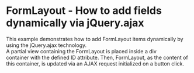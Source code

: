 # FormLayout - How to add fields dynamically via jQuery.ajax


<p>This example demonstrates how to add FormLayout items dynamically by using the jQuery.ajax technology.<br>A partial view containing the FormLayout is placed inside a div container with the defined ID attribute. Then, FormLayout, as the content of this container, is updated via an AJAX request initialized on a button click.</p>

<br/>


